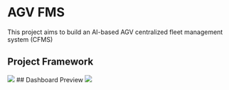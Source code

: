# AGV FMS

This project aims to build an AI-based AGV centralized fleet management system (CFMS)

## Project Framework
<img src="https://raw.githubusercontent.com/mhfong/agv-fms/main/frontend/public/framework.png">
## Dashboard Preview
<img src="https://raw.githubusercontent.com/mhfong/agv-fms/main/frontend/public/dashboard.png">
